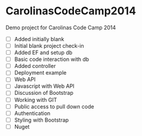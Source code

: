CarolinasCodeCamp2014
=====================

Demo project for Carolinas Code Camp 2014

- [ ] Added initially blank
- [ ] Initial blank project check-in
- [ ] Added EF and setup db
- [ ] Basic code interaction with db
- [ ] Added controller
- [ ] Deployment example
- [ ] Web API
- [ ] Javascript with Web API
- [ ] Discussion of Bootstrap
- [ ] Working with GIT
- [ ] Public access to pull down code
- [ ] Authentication
- [ ] Styling with Bootstrap
- [ ] Nuget
